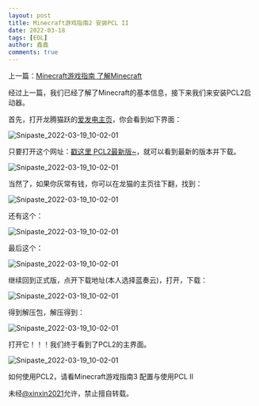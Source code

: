 ```yaml
---
layout: post
title: Minecraft游戏指南2 安装PCL II
date: 2022-03-18
tags: [EOL]
author: 鑫鑫
comments: true
---
```


上一篇：[Minecraft游戏指南 了解Minecraft](https://blog.xinxin2021.tk/minecraft_1)

经过上一篇，我们已经了解了Minecraft的基本信息，接下来我们来安装PCL2启动器。

首先，打开龙腾猫跃的[爱发电主页](/goto?link=https://afdian.net/@LTCat)，你会看到如下界面：

![Snipaste_2022-03-19_10-02-01](https://user-images.githubusercontent.com/82391092/159102559-1dabb26a-108b-43e7-bd08-5d9c7c0832d6.png)

只要打开这个网址：[戳这里 PCL2最新版~](/goto?link=https://afdian.net/p/0164034c016c11ebafcb52540025c377)，就可以看到最新的版本并下载。

![Snipaste_2022-03-19_10-02-01](https://user-images.githubusercontent.com/82391092/159102719-91e11f05-b6a7-4d8c-81d3-2cb608cb5ba4.png)

当然了，如果你灰常有钱，你可以在龙猫的主页往下翻，找到：

![Snipaste_2022-03-19_10-02-01](https://user-images.githubusercontent.com/82391092/159102772-70b617a8-1300-4856-a4d1-d73db546feae.png)

还有这个：

![Snipaste_2022-03-19_10-02-01](https://user-images.githubusercontent.com/82391092/159102805-fd331d7e-2de7-4cd2-a6c5-a63c938e1a49.png)

最后这个：

![Snipaste_2022-03-19_10-02-01](https://user-images.githubusercontent.com/82391092/159102820-d6ea5fe0-a6da-48cb-aa25-1a9d570f5ff0.png)

继续回到正式版，点开下载地址(本人选择蓝奏云)，打开，下载：

![Snipaste_2022-03-19_10-02-01](https://user-images.githubusercontent.com/82391092/159102868-f7a643b6-8ebe-4655-b0fd-937c07a2f24d.png)

得到解压包，解压得到：

![Snipaste_2022-03-19_10-02-01](https://user-images.githubusercontent.com/82391092/159102935-8db3e245-d464-4cc2-b30a-8f2b6ea2df9c.png)

打开它！！！我们终于看到了PCL2的主界面。

![Snipaste_2022-03-19_10-02-01](https://user-images.githubusercontent.com/82391092/159103005-5383efe2-5ead-4df4-af12-6be22a711881.png)

如何使用PCL2，请看Minecraft游戏指南3 配置与使用PCL II

未经[@xinxin2021](mailto:blog@xinxin2021.tk)允许，禁止擅自转载。
